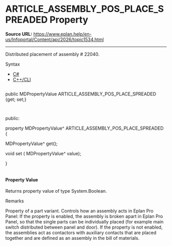 # ARTICLE_ASSEMBLY_POS_PLACE_SPREADED Property

**Source URL:** https://www.eplan.help/en-us/Infoportal/Content/api/2026/topic1534.html

---

Distributed placement of assembly # 22040.

Syntax

- [C#](#i-syntax-CS)
- [C++/CLI](#i-syntax-CPP2005)

```
```
public MDPropertyValue ARTICLE_ASSEMBLY_POS_PLACE_SPREADED {get; set;}
```
```

```
```
public:

property MDPropertyValue^ ARTICLE_ASSEMBLY_POS_PLACE_SPREADED {

   MDPropertyValue^ get();

   void set (    MDPropertyValue^ value);

}
```
```

#### Property Value

Returns property value of type System.Boolean.

Remarks

Property of a part variant. Controls how an assembly acts in Eplan Pro Panel: If the property is enabled, the assembly is broken apart in Eplan Pro Panel, so that the single parts can be individually placed (for example main switch distributed between panel and door). If the property is not enabled, the assemblies act as contactors with auxiliary contacts that are placed together and are defined as an assembly in the bill of materials.
